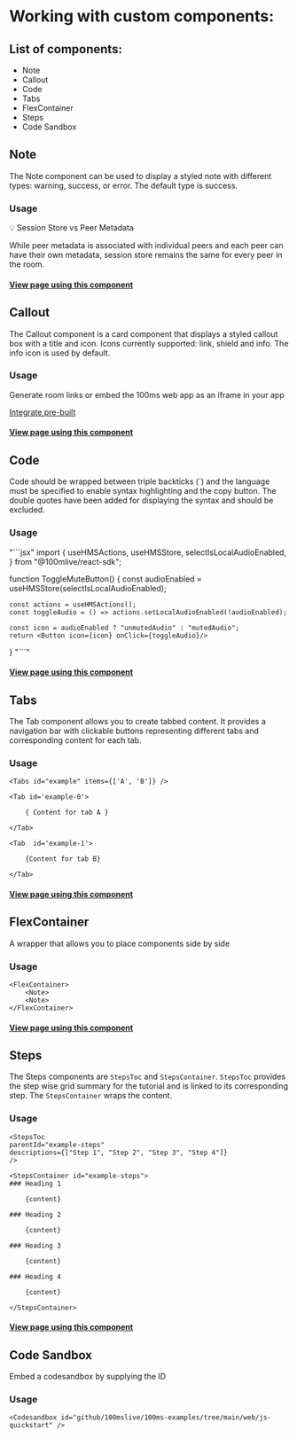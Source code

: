 # Working with custom components:

## List of components:

-   Note
-   Callout
-   Code
-   Tabs
-   FlexContainer
-   Steps
-   Code Sandbox

## Note

The Note component can be used to display a styled note with different types: warning, success, or error. The default type is success.

### Usage

<Note type="success">
💡 Session Store vs Peer Metadata

While peer metadata is associated with individual peers and each peer can have their own metadata, session store remains the same for every peer in the room.

</Note>

#### [View page using this component](https://100ms.live/docs/javascript/v2/how-to-guides/build-interactive-features/session-store)

## Callout

The Callout component is a card component that displays a styled callout box with a title and icon. Icons currently supported: link, shield and info. The info icon is used by default.

### Usage

<Callout icon="link" title="Pre-built">
Generate room links or embed the 100ms web app as an iframe in your app

[Integrate pre-built](https://100ms.live/docs/get-started/v2/get-started/prebuilt/prebuilt)

</Callout>

#### [View page using this component](https://100ms.live/docs/get-started/v2/get-started/overview#integration-paths)

## Code

Code should be wrapped between triple backticks (`) and the language must be specified to enable syntax highlighting and the copy button.
The double quotes have been added for displaying the syntax and should be excluded.

### Usage

"```jsx"
import {
useHMSActions,
useHMSStore,
selectIsLocalAudioEnabled,
} from "@100mlive/react-sdk";

function ToggleMuteButton() {
const audioEnabled = useHMSStore(selectIsLocalAudioEnabled);

    const actions = useHMSActions();
    const toggleAudio = () => actions.setLocalAudioEnabled(!audioEnabled);

    const icon = audioEnabled ? "unmutedAudio" : "mutedAudio";
    return <Button icon={icon} onClick={toggleAudio}/>

}
"```"

#### [View page using this component](https://100ms.live/docs/javascript/v2/quickstart/mental-model#fitting-in-the-js-world)

## Tabs

The Tab component allows you to create tabbed content. It provides a navigation bar with clickable buttons representing different tabs and corresponding content for each tab.

### Usage

```
<Tabs id="example" items={['A', 'B']} />

<Tab id='example-0'>

    { Content for tab A }

</Tab>

<Tab  id='example-1'>

    {Content for tab B}

</Tab>
```

#### [View page using this component](https://www.100ms.live/docs/javascript/v2/how-to-guides/set-up-video-conferencing/join)

## FlexContainer

A wrapper that allows you to place components side by side

### Usage

```
<FlexContainer>
    <Note>
    <Note>
</FlexContainer>
```

#### [View page using this component](https://www.100ms.live/docs/get-started/v2/get-started/prebuilt/room-codes/overview)

## Steps

The Steps components are `StepsToc` and `StepsContainer`. `StepsToc` provides the step wise grid summary for the tutorial and is linked to its corresponding step. The `StepsContainer` wraps the content.

### Usage

```
<StepsToc
parentId="example-steps"
descriptions={["Step 1", "Step 2", "Step 3", "Step 4"]}
/>

<StepsContainer id="example-steps">
### Heading 1

    {content}

### Heading 2

    {content}

### Heading 3

    {content}

### Heading 4

    {content}

</StepsContainer>
```

#### [View page using this component](https://www.100ms.live/docs/javascript/v2/quickstart/javascript-quickstart#try-this-out-locally)

## Code Sandbox

Embed a codesandbox by supplying the ID

### Usage

```
<Codesandbox id="github/100mslive/100ms-examples/tree/main/web/js-quickstart" />
```
